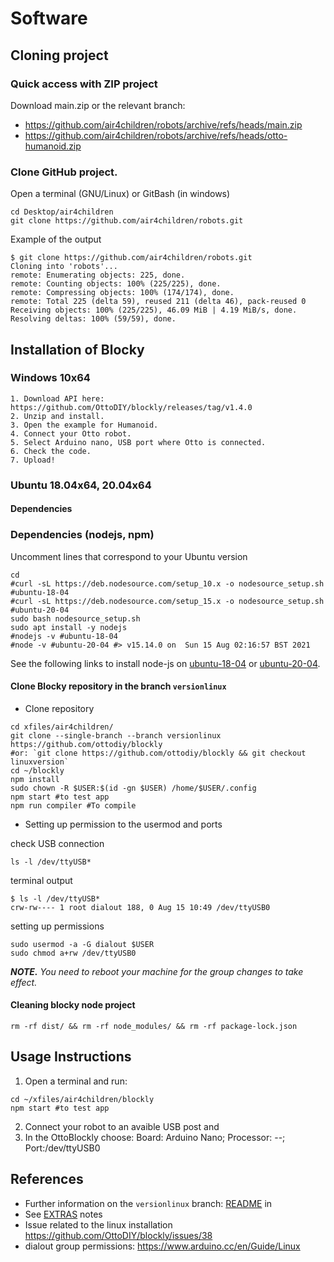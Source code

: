 # Software 

## Cloning project
### Quick access with ZIP project
Download main.zip or the relevant branch:  
* https://github.com/air4children/robots/archive/refs/heads/main.zip
* https://github.com/air4children/robots/archive/refs/heads/otto-humanoid.zip

### Clone GitHub project.
Open a terminal (GNU/Linux) or GitBash (in windows) 
```
cd Desktop/air4children
git clone https://github.com/air4children/robots.git
```
Example of the output
```
$ git clone https://github.com/air4children/robots.git
Cloning into 'robots'...
remote: Enumerating objects: 225, done.
remote: Counting objects: 100% (225/225), done.
remote: Compressing objects: 100% (174/174), done.
remote: Total 225 (delta 59), reused 211 (delta 46), pack-reused 0
Receiving objects: 100% (225/225), 46.09 MiB | 4.19 MiB/s, done.
Resolving deltas: 100% (59/59), done.
```

## Installation of Blocky
### Windows 10x64
```
1. Download API here: https://github.com/OttoDIY/blockly/releases/tag/v1.4.0
2. Unzip and install.
3. Open the example for Humanoid.
4. Connect your Otto robot.
5. Select Arduino nano, USB port where Otto is connected.
6. Check the code.
7. Upload!
````

### Ubuntu 18.04x64, 20.04x64
#### Dependencies

### Dependencies (nodejs, npm)
Uncomment lines that correspond to your Ubuntu version
```
cd
#curl -sL https://deb.nodesource.com/setup_10.x -o nodesource_setup.sh #ubuntu-18-04
#curl -sL https://deb.nodesource.com/setup_15.x -o nodesource_setup.sh #ubuntu-20-04
sudo bash nodesource_setup.sh
sudo apt install -y nodejs
#nodejs -v #ubuntu-18-04
#node -v #ubuntu-20-04 #> v15.14.0 on  Sun 15 Aug 02:16:57 BST 2021
```
See the following links to install node-js on [ubuntu-18-04](https://www.digitalocean.com/community/tutorials/how-to-install-node-js-on-ubuntu-18-04) or [ubuntu-20-04](https://www.digitalocean.com/community/tutorials/how-to-install-node-js-on-ubuntu-20-04).

#### Clone Blocky repository in the branch `versionlinux`
* Clone repository
```
cd xfiles/air4children/
git clone --single-branch --branch versionlinux https://github.com/ottodiy/blockly
#or: `git clone https://github.com/ottodiy/blockly && git checkout linuxversion`
cd ~/blockly
npm install
sudo chown -R $USER:$(id -gn $USER) /home/$USER/.config
npm start #to test app
npm run compiler #To compile
```
* Setting up permission to the usermod and ports

check USB connection
``` 
ls -l /dev/ttyUSB*
```
terminal output   
```
$ ls -l /dev/ttyUSB*
crw-rw---- 1 root dialout 188, 0 Aug 15 10:49 /dev/ttyUSB0
```

setting up permissions    
``` 
sudo usermod -a -G dialout $USER
sudo chmod a+rw /dev/ttyUSB0
```

_**NOTE.** You need to reboot your machine for the group changes to take effect._

#### Cleaning blocky node project
``` 
rm -rf dist/ && rm -rf node_modules/ && rm -rf package-lock.json
```


## Usage Instructions
1. Open a terminal and run: 
```
cd ~/xfiles/air4children/blockly
npm start #to test app
 ```
2. Connect your robot to an avaible USB post and 
3. In the OttoBlockly choose: Board: Arduino Nano; Processor: --; Port:/dev/ttyUSB0

## References
* Further information on the `versionlinux` branch: [README](https://github.com/mxochicale/blockly/tree/versionlinux#otto-blockly-for-gnulinux-os) in
* See [EXTRAS](EXTRAS.md) notes
* Issue related to the linux installation https://github.com/OttoDIY/blockly/issues/38 
* dialout group permissions: https://www.arduino.cc/en/Guide/Linux